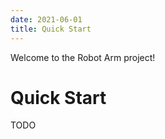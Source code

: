 ```yaml
---
date: 2021-06-01
title: Quick Start 
---
```


Welcome to the Robot Arm project!

# Quick Start

TODO
